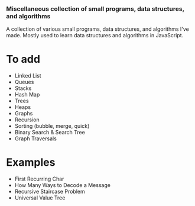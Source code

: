 ### Miscellaneous collection of small programs, data structures, and algorithms
A collection of various small programs, data structures, and algorithms I've made.
Mostly used to learn data structures and algorithms in JavaScript.

# To add
+ Linked List
+ Queues
+ Stacks
+ Hash Map
+ Trees
+ Heaps
+ Graphs
+ Recursion
+ Sorting (bubble, merge, quick)
+ Binary Search & Search Tree
+ Graph Traversals

# Examples
+ First Recurring Char
+ How Many Ways to Decode a Message
+ Recursive Staircase Problem
+ Universal Value Tree
